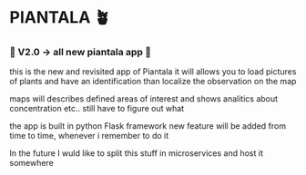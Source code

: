 # PIANTALA 🪴
### 🌠 V2.0 -> all new piantala app 🌠

this is the new and revisited app of Piantala 
it will allows you to load pictures of plants and have an identification
than localize the observation on the map

maps will describes defined areas of interest and shows analitics about concentration etc.. still have to figure out what

the app is built in python Flask framework
new feature will be added from time to time, whenever i remember to do it

In the future I wuld like to split this stuff in microservices and host it somewhere



